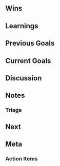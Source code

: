 
## Wins
<!-- Wins cover items that show Dendron gaining traction. This could be positive user messages in Discord, instances of Dendron spotted in the wild, or cool new use cases. Wins can also include internal changes that reduced overhead or made existing processes easier to do. Wins should not be a list of features that were just shipped, this should be covered in the [[Goals|dendron.sop.weekly-planning#goals]] section.

Example:
```markdown
- testimonial -> @SpiderBug (discord): I've been using note references every day to track my monthly goals in my daily journals and absolutely love it
- user made a new tutorial for dendron -> https://egghead.io/courses/build-a-personal-knowledge-management-system-with-dendron-b24b
- adding husky hook reduced all occurences of `.only` in codebase
``` -->

## Learnings
<!-- Things that we learned (eg. dopping databases make people sad) -->

## Previous Goals
<!-- Status updates on goals from the last week. This should be the [[goals from your weekly journal|handbook.sop.weekly-journal#goals]] -->

## Current Goals
<!-- List out goals for the coming week. This should be the [[goals from your weekly journal|handbook.sop.weekly-journal#goals]] -->

## Discussion
<!-- Any discussion items that to bring up for this meeting -->

## Notes
<!-- Notes taken during weekly meeting -->

### Triage
<!-- Paste in the areas from the [[Next|handbook.sop.weekly-journal#next]] section of your journals into the [triage doc](https://docs.google.com/document/d/1t9IoUjKs9sDa6vR3BvwXX1leABiTnfT-f1aPupBgpyI/edit?usp=sharing). If we have time, we will go over this at the meeting. Otherwise, we will triage asynchronously after the meeting -->

## Next
<!-- Things to do after the meeting -->

## Meta
<!-- How do we improve the weekly meeting process?  -->

### Action Items
<!-- Anything else that came up that needs to be done that isn't the same scope as a goal -->


